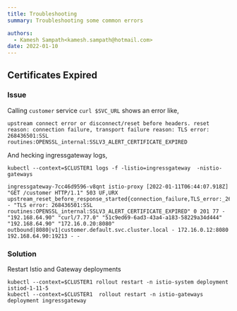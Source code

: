 ```yaml
---
title: Troubleshooting
summary: Troubleshooting some common errors

authors:
  - Kamesh Sampath<kamesh.sampath@hotmail.com>
date: 2022-01-10
---
```


## Certificates Expired

### Issue

Calling `customer` service `curl $SVC_URL` shows an error like,

```shell
upstream connect error or disconnect/reset before headers. reset reason: connection failure, transport failure reason: TLS error: 268436501:SSL routines:OPENSSL_internal:SSLV3_ALERT_CERTIFICATE_EXPIRED
```

And hecking ingressgateway logs,

```shell
kubectl --context=$CLUSTER1 logs -f -listio=ingressgateway  -nistio-gateways
```

```shell
ingressgateway-7cc46d9596-v8qnt istio-proxy [2022-01-11T06:44:07.918Z] "GET /customer HTTP/1.1" 503 UF,URX upstream_reset_before_response_started{connection_failure,TLS_error:_268436501:SSL_routines:OPENSSL_internal:SSLV3_ALERT_CERTIFICATE_EXPIRED} - "TLS error: 268436501:SSL routines:OPENSSL_internal:SSLV3_ALERT_CERTIFICATE_EXPIRED" 0 201 77 - "192.168.64.90" "curl/7.77.0" "51c9ed69-6ad3-43a4-a183-58229a34d444" "192.168.64.90" "172.16.0.20:8080" outbound|8080|v1|customer.default.svc.cluster.local - 172.16.0.12:8080 192.168.64.90:19213 - -
```

### Solution

Restart Istio and Gateway deployments

```shell
kubectl --context=$CLUSTER1 rollout restart -n istio-system deployment istiod-1-11-5
kubectl --context=$CLUSTER1  rollout restart -n istio-gateways deployment ingressgateway
```
